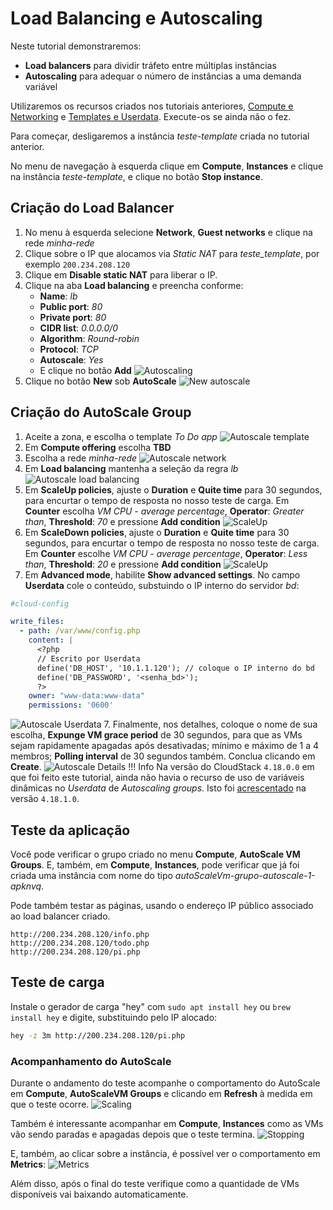 # Load Balancing e Autoscaling

Neste tutorial demonstraremos:

- __Load balancers__ para dividir tráfeto entre múltiplas instâncias
- __Autoscaling__ para adequar o número de instâncias a uma demanda variável

Utilizaremos os recursos criados nos tutoriais anteriores, [Compute e Networking](compute.md) e [Templates e Userdata](templates.md). Execute-os se ainda não o fez.

Para começar, desligaremos a instância _teste-template_ criada no tutorial anterior.

No menu de navegação à esquerda clique em __Compute__, __Instances__ e clique na instância _teste-template_, e clique no botão __Stop instance__.

## Criação do Load Balancer

1. No menu à esquerda selecione __Network__, __Guest networks__ e clique na rede _minha-rede_
2. Clique sobre o IP que alocamos via _Static NAT_ para _teste_template_, por exemplo `200.234.208.120`
3. Clique em __Disable static NAT__ para liberar o IP.
4. Clique na aba __Load balancing__ e preencha conforme:
    * __Name__: _lb_
    * __Public port__: _80_
    * __Private port__: _80_
    * __CIDR list__: _0.0.0.0/0_
    * __Algorithm__: _Round-robin_
    * __Protocol__: _TCP_
    * __Autoscale__: _Yes_
    * E clique no botão __Add__
![Autoscaling](autoscaling.png)
5. Clique no botão __New__ sob __AutoScale__
![New autoscale](new-autoscale.png)

## Criação do AutoScale Group

1. Aceite a zona, e escolha o template _To Do app_
![Autoscale template](autoscale-template.png)
2. Em __Compute offering__ escolha __TBD__
3. Escolha a rede _minha-rede_
![Autoscale network](autoscale-network.png)
4. Em __Load balancing__ mantenha a seleção da regra _lb_ 
![Autoscale load balancing](autoscale-loadbalancing.png)
5. Em __ScaleUp policies__, ajuste o __Duration__ e __Quite time__ para 30 segundos, para encurtar o tempo de resposta no nosso teste de carga. Em __Counter__ escolha _VM CPU - average percentage_, __Operator__: _Greater than_, __Threshold__: _70_ e pressione __Add condition__
![ScaleUp](scaleup.png)
5. Em __ScaleDown policies__, ajuste o __Duration__ e __Quite time__ para 30 segundos, para encurtar o tempo de resposta no nosso teste de carga. Em __Counter__ escolhe _VM CPU - average percentage_, __Operator__: _Less than_, __Threshold__: _20_ e pressione __Add condition__
![ScaleUp](scaledown.png)
6. Em __Advanced mode__, habilite __Show advanced settings__. No campo __Userdata__ cole o conteúdo, substuindo o IP interno do servidor _bd_:
```yaml
#cloud-config

write_files:
  - path: /var/www/config.php
    content: |
      <?php
      // Escrito por Userdata
      define('DB_HOST', '10.1.1.120'); // coloque o IP interno do bd
      define('DB_PASSWORD', '<senha_bd>');
      ?>
    owner: "www-data:www-data"
    permissions: '0600'
```
![Autoscale Userdata](autoscale-userdata.png)
7. Finalmente, nos detalhes, coloque o nome de sua escolha, __Expunge VM grace period__ de 30 segundos, para que as VMs sejam rapidamente apagadas após desativadas; mínimo e máximo de 1 a 4 membros; __Polling interval__ de 30 segundos também. Conclua clicando em __Create__.
![Autoscale Details](autoscale-details.png)
!!! Info
    Na versão do CloudStack `4.18.0.0` em que foi feito este tutorial, ainda não havia o recurso de uso de variáveis dinâmicas no _Userdata_ de _Autoscaling groups_. Isto foi [acrescentado](https://docs.cloudstack.apache.org/en/4.18.1.0/adminguide/autoscale_with_virtual_router.html?highlight=autoscale#updating-autoscale-vm-profile) na versão `4.18.1.0`. 

## Teste da aplicação

Você pode verificar o grupo criado no menu __Compute__, __AutoScale VM Groups__. E, também, em __Compute__, __Instances__, pode verificar que já foi criada uma instância com nome do tipo _autoScaleVm-grupo-autoscale-1-apknvq_.

Pode também testar as páginas, usando o endereço IP público associado ao load balancer criado.

```
http://200.234.208.120/info.php
http://200.234.208.120/todo.php
http://200.234.208.120/pi.php
```

## Teste de carga

Instale o gerador de carga "hey" com `sudo apt install hey` ou `brew install hey` e digite, substituindo pelo IP alocado:

```bash
hey -z 3m http://200.234.208.120/pi.php
```

### Acompanhamento do AutoScale

Durante o andamento do teste acompanhe o comportamento do AutoScale em __Compute__, __AutoScaleVM Groups__ e clicando em __Refresh__ à medida em que o teste ocorre. 
![Scaling](scaling.png)

Também é interessante acompanhar em __Compute__, __Instances__ como as VMs vão sendo paradas e apagadas depois que o teste termina.
![Stopping](stopping.png)

E, também, ao clicar sobre a instância, é possível ver o comportamento em __Metrics__:
![Metrics](metrics.png)

Além disso, após o final do teste verifique como a quantidade de VMs disponíveis vai baixando automaticamente.

